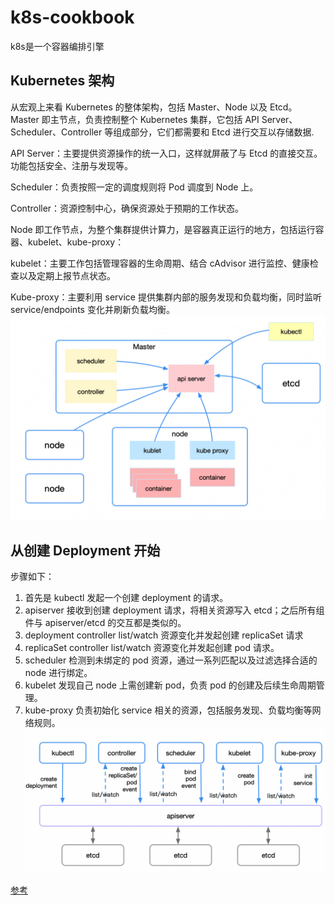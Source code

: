 # k8s-cookbook

k8s是一个容器编排引擎
   
## Kubernetes 架构
   
   从宏观上来看 Kubernetes 的整体架构，包括 Master、Node 以及 Etcd。  
   Master 即主节点，负责控制整个 Kubernetes 集群，它包括 API Server、Scheduler、Controller 等组成部分，它们都需要和 Etcd 进行交互以存储数据.
   
   API Server：主要提供资源操作的统一入口，这样就屏蔽了与 Etcd 的直接交互。功能包括安全、注册与发现等。

   Scheduler：负责按照一定的调度规则将 Pod 调度到 Node 上。

   Controller：资源控制中心，确保资源处于预期的工作状态。
   
   Node 即工作节点，为整个集群提供计算力，是容器真正运行的地方，包括运行容器、kubelet、kube-proxy：
   
   kubelet：主要工作包括管理容器的生命周期、结合 cAdvisor 进行监控、健康检查以及定期上报节点状态。

   Kube-proxy：主要利用 service 提供集群内部的服务发现和负载均衡，同时监听 service/endpoints 变化并刷新负载均衡。
   ![k8s架构图](./k8s架构.jpg)
   
## 从创建 Deployment 开始
   
   步骤如下：
   1. 首先是 kubectl 发起一个创建 deployment 的请求。
   2. apiserver 接收到创建 deployment 请求，将相关资源写入 etcd；之后所有组件与 apiserver/etcd 的交互都是类似的。
   3. deployment controller list/watch 资源变化并发起创建 replicaSet 请求
   4. replicaSet controller list/watch 资源变化并发起创建 pod 请求。
   5. scheduler 检测到未绑定的 pod 资源，通过一系列匹配以及过滤选择合适的 node 进行绑定。
   6. kubelet 发现自己 node 上需创建新 pod，负责 pod 的创建及后续生命周期管理。
   7. kube-proxy 负责初始化 service 相关的资源，包括服务发现、负载均衡等网络规则。
   ![deployment-init](./deployment-init.jpg)
 
[参考](https://cloud.tencent.com/developer/article/1663968)
